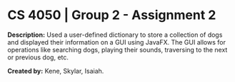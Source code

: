 # CS 4050 | Group 2 - Assignment 2

**Description:** Used a user-defined dictionary to store a collection of dogs and displayed their information on a GUI using JavaFX. The GUI allows for operations like searching dogs, playing their sounds, traversing to the next or previous dog, etc.


**Created by:** Kene, Skylar, Isaiah.
